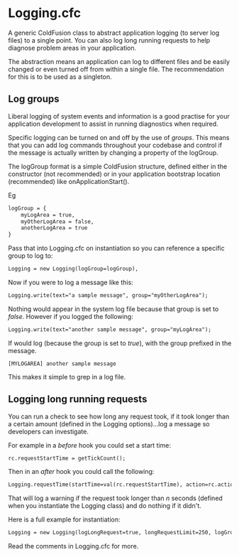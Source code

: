 # Logging.cfc

A generic ColdFusion class to abstract application logging (to server log files) to a single point. You can also log long running requests to help diagnose problem areas in your application.

The abstraction means an application can log to different files and be easily changed or even turned off from within a single file. The recommendation for this is to be used as a singleton.

## Log groups

Liberal logging of system events and information is a good practise for your application development to assist in running diagnostics when required.

Specific logging can be turned on and off by the use of _groups_. This means that you can add log commands throughout your codebase and control if the message is actually written by changing a property of the logGroup. 

The logGroup format is a simple ColdFusion structure, defined either in the constructor (not recommended) or in your application bootstrap location (recommended) like onApplicationStart().

Eg

``` coldfusion
logGroup = {
	myLogArea = true,
	myOtherLogArea = false,
	anotherLogArea = true
}
```

Pass that into Logging.cfc on instantiation so you can reference a specific group to log to:

```coldfusion
Logging = new Logging(logGroup=logGroup),
```

Now if you were to log a message like this:

```coldfusion
Logging.write(text="a sample message", group="myOtherLogArea");
```

Nothing would appear in the system log file because that group is set to _false_. However if you logged the following:

```coldfusion
Logging.write(text="another sample message", group="myLogArea");
```

If would log (because the group is set to _true_), with the group prefixed in the message.

	[MYLOGAREA] another sample message

This makes it simple to grep in a log file.	

## Logging long running requests

You can run a check to see how long any request took, if it took longer than a certain amount (defined in the Logging options)…log a message so developers can investigate.

For example in a _before_ hook you could set a start time:

```coldfusion
rc.requestStartTime = getTickCount();
```

Then in an _after_ hook you could call the following:

```coldfusion
Logging.requestTime(startTime=val(rc.requestStartTime), action=rc.action, type="warning");
```
That will log a warning if the request took longer than _n_ seconds (defined when you instantiate the Logging class) and do nothing if it didn't.

Here is a full example for instantiation:

```coldfusion
Logging = new Logging(logLongRequest=true, longRequestLimit=250, logGroup=logGroup),
```

Read the comments in Logging.cfc for more.
